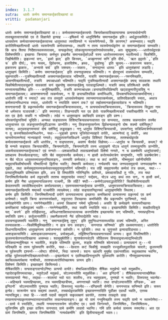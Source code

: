 ```yaml
---
index:  3.1.7
sutra:  धातोः कर्मणः समानकर्तृकादिच्छायां वा
vritti:  padamanjari
---
```


	धातोः कर्मणः समानकर्तृकादिच्छायां वा।। कर्मत्वसमानकर्तृकत्वयोः क्रियापेक्षत्वादिच्छायायश्च प्रत्ययार्थत्वेनापि तावच्छुतत्वात्तदपेक्षे एव ते विज्ञायेते इत्याह ---इषिकर्म यो धातुरिषिणैव समानकर्तृक इति। अर्थद्धारकमिति। धात्वर्थस्य कर्मत्वात्समानकर्तृकत्वाच्च धातुस्तथा व्यपदिश्यते न स्वरूपेणेत्यर्थः, किं कारणम्? असम्भवात्। यद्यपि करोतिमिच्छतीत्यादौ धातोः स्वरूपेणापि कर्मत्वसम्भवः, तथापि न तस्य स्वरूपेणार्थद्वारेण वा समानकर्तृकत्वं सम्भवति। किं चात्र श्तिपा निर्देशात्स्वरूपपरत्वम्, सन्प्रकृतेस्तु लोकव्युत्पत्त्यनुसारेणार्थपरत्वमेव, अतः सुष्ठूक्तम्---धातोरर्थद्वारकं विशेषणमिति। इच्छायाः क्रियायाः कर्मभूत इच्छयैव समानकर्तृकोऽर्थो यस्य धातोस्तस्मात्सन् भवतीत्यर्थः। चिकीर्षति, जिहीर्षतीति। कृहृञ्भ्यां सन्, `इको झल्` इति कित्त्वम्, `अज्झनगमां सनि`इति दीर्घः, `ऋत इद्वातोः`,`हलि च` इति दीर्घ;, सनः षत्वम्, द्विर्वचनम्, हलादिशेषः, ह्रस्वः, `कुहोश्चुः` इति चुत्वम्---ककारस्य चकारः, हकारस्य झकारः, `अभ्यासे चर्च` इति जश्त्वम्---जकारः, `सनाद्यन्ता धातवः` इति धातुसंज्ञायां लडादिः। 
	धातुग्रहणं किमिति। `कर्मणः समानकर्तृकात्` इति वचनाद्वाक्यान्न भविष्यति। न ह्येतदुभयं वाक्यार्थस्य सम्भवति, सुबन्तादपि---पुत्रमिच्छतीत्यादौ असमानकर्तृकत्वान्न भविष्यति, यत्रापि समानकर्तृकत्वम्---गमनमिच्छति, आसनमिच्छतीत्यादौ, तत्रापि	 क्यज्बाधको भविष्यति। यद्यपि पुत्रमिच्छतीत्यादौ असमानकर्तृके क्यच् सावकाशः तथापि चिकीर्षतीत्यादावसुबन्ते सावकाशं सनं सुबन्तेषु समानकर्तृकेषु परत्वाद्वाधिष्यते। यत्रापि क्यच् प्रतिषिध्यते क्यचि मान्ताव्ययप्रतिषेध इति----कर्त्तुमिच्छतीति, तत्रापि काम्यज्बाधकः।ङ्याप्प्रातिपदिकेष्वपि खट्वाकुमारीपुत्रादिषु न समानकर्तृकत्वम्। आसनशयनादौ त्वकर्मत्वम्, न हि ङ्याप्प्रतिपदिकं कर्माभिधायि, विभक्त्यभिधेयत्वात्कर्मादीनाम्। धातोरपि तर्हि न स्यात्? अथ तत्र वस्तुतो धात्वर्थस्येच्छया व्याप्यमानत्वात्कर्मत्वम्, प्रातिपदिकादपि स्यात्, अथात्र कर्मरूपानभिधानान्न स्यात्, धातोरपि न स्यादिति समानं वचः? एवं तर्ह्यसमानकर्तृकत्वादेवात्र न भविष्यति। शयनासनादौ हि प्रकृत्यर्थस्यैव समानकर्तृकत्वक्रियारूपत्वाद्, न प्रत्ययार्थस्याक्रियारूपस्य, `क्रियारूपस्य सिद्धता नाम यो धर्मस्तत्र घञादय#ः` इति स्मरणात्। तिङन्तादपि यत एव हेतोः पाकमिच्छतीत्यत्रार्थे पचतीच्छतीति न भवति, तत एव हेतोः सन्नपि न भविष्यति। तदेवं न धातुमपहाय क्वचिदपि प्रसङ्ग इति प्रश्नः।
	सोपसर्गादुत्पत्तिर्मा भूदिति। अन्यथा सङ्घातस्य विशिष्टक्रियावचनत्वात्तत एव सन्स्यात्, ततश्च सन्नन्तत्वेन तस्यैव धातुत्वात्तत एव लङ्युपसर्गात्पूर्वोऽडागमः प्राप्नोति। ननु लिङ्यप्युपसर्गस्य द्विर्वचनप्रसङ्गो दोषः शक्यो दर्शयितुम्? सत्यम्; अट्प्रसङ्गमप्यपरं दोषं दर्शयितुं लङुदाहृतः। ननु धातुरेव विशिष्टक्रियावाची, उपसर्गस्तु सन्निधिमात्रेणोपकारको न तु कस्यचिदर्थस्याभिधानेन, यथा---भुङ्क्ते इत्यत्र भुजिरेवाभ्यवहारे वर्त्तते, आत्मनेपदं तु कर्तरि, अथ चान्तरेणात्मनेपदं नाभ्यवहारो गम्यते; तद्वदुपपसर्गसन्निधाने धातुरेव विशिष्टां क्रियामाह, ततश्चार्थद्वारके कर्मत्वसमानकर्तृकत्वे अपि धातोरेव, न सङ्घातस्य, अवश्यं चैतदेवं विज्ञेयम्----धातुरेव च क्रियावची, कथम्? यो हि मन्यते सङ्घातः क्रियावाचीति, क्रियमाणेऽति, क्रियमाणेऽपि तस्य धातुग्रहणे योऽत्र धातुर्न तस्मादुत्पत्तिः प्राप्नोति, अकर्मत्वादसमानकर्तृत्वाच्च? एवं मन्यते---प्रशब्दसन्निधौ तावत्प्रकर्षाख्यो विशेषो गम्यते, न च प्रकर्षमपि धातुरेवाचष्टे; प्रशब्दस्य वैयर्थ्यप्रसङ्गात्; सति चैवं समुदायस्यैव कर्मत्वम्। न ह्यसौ करोत्यर्थमात्रेण सन्तुष्यति, नापि प्रकर्षमात्रेण। न चैवं योऽत्र धातुस्तस्मादनुत्पत्तिप्रसङ्गः, तस्यापि कर्मत्वात्। तथा च कटं करोति, भीष्ममुदारं दर्शनीयमिति समुदायचिकीर्षायामपि भीष्मादिभ्यो द्वितीया भवति; तेषामपि कर्मत्वात्। नन्वेवमपि यथा जनपदसमुदायो जनपदग्रहणेन न गृह्यते, तथा कर्मसमुदायस्याकर्मत्वात्समुदायादुत्पत्तिर्न भविष्यति। यत्र तर्हि समुदायस्यैव कर्मत्वं तत्र कथम्, यथा---प्रस्थातुमिच्छति प्रतिष्ठासत इति, अत्र हि तिष्ठतीति गतिनिवृत्तिः प्रतीयते, प्रशब्दासन्निधौ तु गतिः, तत्र यथा जिगमिषतीत्येकमेव कर्म तद्वदत्रापि ततश्च समुदायादेव स्यात्? यद्येवम्, योऽत्र धातुः कथं ततः सन्, न ह्यसौ कर्म, कर्मण इति नैषा धातुसमानाधिकरणा पञ्चमी, किं तर्हि? षष्ठी---कर्मणोऽवयवाद्धातोरिति? चिकीर्षतीत्यादावपि केवलस्यापि व्यपदेशिवद्भावेन कर्मावयवत्वम्। एवमप्यसमानकर्तृत्वान्न प्राप्नोति, धातुमात्रस्याक्रियावाचित्वात्। अतः समानकर्तृकादित्यपि षष्ठ्यर्थे पञ्चमीति व्याख्येयम्। तदेवं सङ्घातनिवृत्त्यर्थ धातुग्रहणमिति स्थितम्।
	कर्मम इति किमिति। जिगमिषतीत्यादौ प्रयोगे प्रत्ययवाच्याया इच्छायाः कर्मापेक्षायां प्रत्यासत्त्या प्रकृत्यर्थ एव कर्म प्रत्येष्यते। यद्यपि क्रिया करणमप्यपेक्षते, स्फुटतरा त्विच्छायाः कर्मापेक्षेति सैव प्रकृत्यर्थेन पूरयिष्यते, नार्थः कर्मग्रहणेनेति प्रश्नः। गमनेनेच्छतीति। अस्यां विवक्षायां गमेर्मा भूदित्यर्थः। असति हि कर्मग्रहणे सत्यापरीच्छायाः कर्मापेक्षायां यथैतद्वाक्यं भवति---गमनेनेच्छतीति, तथा सन्नपि स्यादिति भावः। इच्छायामिति किमिति। शब्दवैरादिसूत्रे यत् `करणे` इति तदिहैवास्तु, अभिधानशक्तिस्वाभाव्याच्च करणविशेष इच्छायामेव सन् भविष्यति, नमस्प्रभृतिभ्यः क्यजिति प्रश्नः। कर्तुजानातीति। लक्षणैकशरणो नैवं प्रतिपाद्येतेति भावः।
	वावचनाद्वाक्यमपि भवतीति। ननु `समानकर्तृकेषु तुमुन्` इति तुमुन्विधानसामर्थ्यादेव वाक्यं भविष्यति, अस्ति तस्यावकाशः---चिकीर्षितुमिच्छतीति। न ह्यत्र सनः प्रसङ्गः; `सनन्तान्न सनिष्यते` इति वक्ष्यमाणत्वात्। धातोरिति विधानादित्यादिना धातुग्रहणस्य प्रयोजनान्तरं दर्शयति। न पूर्वत्रेति। तथा च जुगुप्सते इत्यादाविडभावः।
	आशङ्कायामिति। आशङ्काउसम्भावना, प्रयोक्तृधर्मः, तद्विशिष्टक्रियावचनात्स्वार्थे प्रत्ययः। कूलं पिपतिषतीति। कूलस्याचेतनत्वादिच्छाया असम्भवः। श्वामुमूर्षतीति। शुनश्चेतनत्वेऽपि जीवितस्य प्रियत्वाद्व्याध्याद्यभिभवेऽपि तिर्यक्त्वान्मर्तुमिच्छा न भवतीति, शङ्के पतिष्यति कूलम्, शङ्के मरिष्यति श्वेत्यत्रार्थः। प्रत्याख्यानं तु---यो यदिच्छति स तस्य पूर्वरूपाणि करोति, यथा---देवदत्तः कटं चिकीर्षुः सन्नह्यति रज्जुकीलपूलादिकं चादत्ते; कूलस्यापि च पूर्वरूपाणि द्दश्यन्ते---लोष्टाः शीर्यन्ते, भिदा जायन्ते। श्वानः खल्वपि मुमूर्षव एकान्तशीलाः स्थूलाक्षाश्च भवन्ति, तदिह पूर्वरूपदर्शनादिच्छाध्यारोप्यते---इच्छत्येवायं य एवमिच्छाविनाभूतानि पूर्वरूपाणि करोति। गौणमुख्यन्यायश्च क्वचिल्लक्ष्यापेक्षया नाश्रीयते, ततश्चाध्यारोपितेच्छाश्रयः प्रत्यय इति। 
	विशेषणं किमिति। इच्छाग्रहणं किमित्यर्थः।
	शेषिकादिति। सन्प्रसङ्गादन्योऽनिष्टः प्रत्ययो वार्यते। शेषाधिकारविहितः शैषिकः मतुर्बन्थे भवो मतुबर्थीयः, गहादेराकृतिगमत्वाच्छः, मतुपोऽर्थो मतुबर्थः, सोऽस्यास्तीति मतुबर्थिकः। `अत इनिठनौ`। शैषिकप्रत्ययान्ताच्छैषिकः सरूपप्रत्ययो नेष्टः, तद्यथा---शालायां भवो घटः शालीयः, तत्र भवमुदकम्, पुनश्छो न भवति; विरूपस्तु भवत्येव---अहिच्छत्रे भवमाहिच्छत्रम्, तत्र भवमाहिच्छत्रीयम्, अणन्ताच्छो भवति। तथा दण्डोऽस्यास्तीति दण्डिकः, `अत इनिठनौ` सोऽस्यास्तीति पुनष्ठन्न भवति; विरूपस्तु भवत्येव---दण्डिमती सेनेति। सननन्तान्न सनिष्यते इति। सरूप इत्येव। सारूप्येण चात्र साद्दश्यं लक्ष्यते, तच्चार्थद्वारकमिति इच्छासनन्तादिति पूर्वोक्त एवार्थो भवति, एतच्च न्यायसिद्धम्। तथा हि---जातौ पदार्थे समुदाये सकृल्लक्षणं प्रवर्त्तते, ततश्च तत्प्रवृत्तेः प्राक् तत्प्रत्ययान्तप्रकृत्यसम्भवात्तदन्तान्नास्ति तत्प्रत्ययप्रसङ्गः। इह यो ग्रामं गन्तुमिच्छति तस्य यद्यपि ग्रामो न स्वरूपेणेष्टः----ग्रामो मे स्यादिति, तथापि गम्यमानतारूपेण सोऽपीष्ट एव। ग्रामो जिगंस्यते, जिगमिषितः, जिगमिषितव्यः, सुजिगमिष इति इच्छा वाचिनः सनन्तात् ग्रामे कर्मणि लादयो भवन्ति। गमिं प्रति कर्मत्वं ग्रामस्य स्पष्टमेव। अत एव ग्रामं जिगमिषति, ग्रामाय जिगमिषतीति `गत्यर्थकर्मणि` इति द्वितीयाचतुर्थ्यौ भवतः।।
